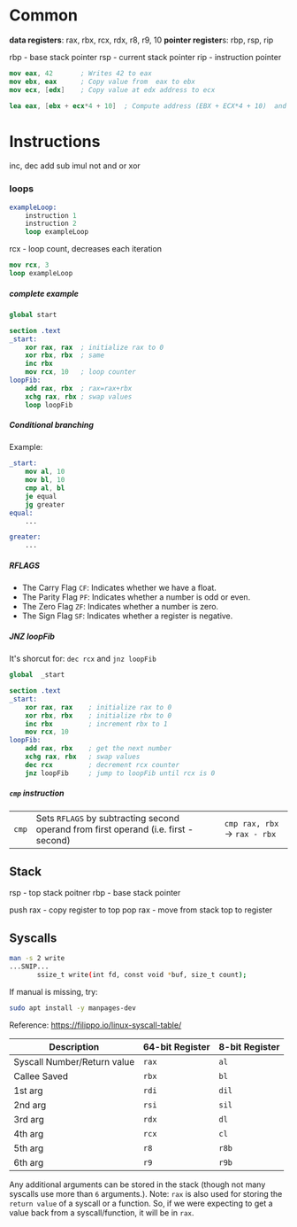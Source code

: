# Common
**data registers**: rax, rbx, rcx, rdx, r8, r9, 10
**pointer register**s: rbp, rsp, rip

rbp - base stack pointer
rsp - current stack pointer
rip - instruction pointer

```nasm
mov eax, 42       ; Writes 42 to eax
mov ebx, eax      ; Copy value from  eax to ebx
mov ecx, [edx]    ; Copy value at edx address to ecx

lea eax, [ebx + ecx*4 + 10]  ; Compute address (EBX + ECX*4 + 10)  and writes it to eax
```

# Instructions

inc, dec
add
sub
imul
not
and
or
xor

### loops
```nasm
exampleLoop:
	instruction 1
	instruction 2
	loop exampleLoop
```
rcx - loop count, decreases each iteration

```nasm
mov rcx, 3
loop exampleLoop
```

##### complete example
```nasm
global start

section .text
_start:
	xor rax, rax  ; initialize rax to 0
	xor rbx, rbx  ; same
	inc rbx
	mov rcx, 10   ; loop counter
loopFib:
	add rax, rbx  ; rax=rax+rbx
	xchg rax, rbx ; swap values
	loop loopFib
```

##### Conditional branching
Example:
```nasm
_start:
	mov al, 10
	mov bl, 10
	cmp al, bl
	je equal
	jg greater
equal:
	...

greater:
	...
  ```


##### RFLAGS
- The Carry Flag `CF`: Indicates whether we have a float.
- The Parity Flag `PF`: Indicates whether a number is odd or even.
- The Zero Flag `ZF`: Indicates whether a number is zero.
- The Sign Flag `SF`: Indicates whether a register is negative.

##### JNZ loopFib
It's shorcut for: `dec rcx` and `jnz loopFib`
```nasm
global  _start

section .text
_start:
    xor rax, rax    ; initialize rax to 0
    xor rbx, rbx    ; initialize rbx to 0
    inc rbx         ; increment rbx to 1
    mov rcx, 10
loopFib:
    add rax, rbx    ; get the next number
    xchg rax, rbx   ; swap values
    dec rcx			; decrement rcx counter
    jnz loopFib		; jump to loopFib until rcx is 0
```

##### `cmp` instruction 

|   |   |   |
|---|---|---|
|`cmp`|Sets `RFLAGS` by subtracting second operand from first operand (i.e. first - second)|`cmp rax, rbx` -> `rax - rbx`|

## Stack

rsp - top stack poitner
rbp - base stack pointer

push rax - copy register to top 
pop rax - move from stack top to register

## Syscalls
```bash
man -s 2 write
...SNIP...
       ssize_t write(int fd, const void *buf, size_t count);
```

If manual is missing, try:
```bash
sudo apt install -y manpages-dev
```

Reference:
https://filippo.io/linux-syscall-table/

| Description                 | 64-bit Register | 8-bit Register |
| --------------------------- | --------------- | -------------- |
| Syscall Number/Return value | `rax`           | `al`           |
| Callee Saved                | `rbx`           | `bl`           |
| 1st arg                     | `rdi`           | `dil`          |
| 2nd arg                     | `rsi`           | `sil`          |
| 3rd arg                     | `rdx`           | `dl`           |
| 4th arg                     | `rcx`           | `cl`           |
| 5th arg                     | `r8`            | `r8b`          |
| 6th arg                     | `r9`            | `r9b`          |
Any additional arguments can be stored in the stack (though not many syscalls use more than `6` arguments.).
Note: `rax` is also used for storing the `return value` of a syscall or a function. So, if we were expecting to get a value back from a syscall/function, it will be in `rax`.